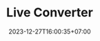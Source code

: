 ---
title: "Live Converter"
slug: 'live converter'
description: "Aplikasi untuk mendownload live dari beberapa platform"
image: "live-converter.avif"
stack: ['python', 'ffmpeg', 'pyside6']
category: Desktop
status: Freelance
demo: https://youtube.com/@YkywzCode
# buy: https:google.com/ncr
# github: https://github.com/kurteyki/
date: 2023-12-27T16:00:35+07:00
draft: false
# =============================
overview:
    - "aplikasi ini dibuat untuk mendownload sebuah live dari beberapa platform"
    - "ini merupakan aplikasi pesanan client"
# =============================
feature:
    - name: "Download Live"
      icon: "fas fa-file"
      description: "download video livestreaming dari beberapa platform"
    - name: "Authentication"
      icon: "fas fa-cog"
      description: "terdapat fitur authentication berdasarkan waktu"
    - name: "Logging"
      icon: "fa-solid fa-terminal"
      description: "bisa melihat logging untuk melihat proses berjalan"
# ============================= 
review:
    - author: "M*** U***"
      content: "berjalan dengan baik, next pesan lagi"
      from: "Jogjakarta"
      rating: 4  
---